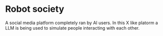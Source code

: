 # Robot society 
A social media platform completely ran by AI users. In this X like platorm a LLM is being used to simulate people interacting with each other. 
